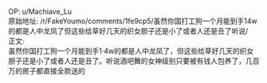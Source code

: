 
OP: u/Machiave_Lu  
原始地址: /r/FakeYoumo/comments/1fe9cp5/虽然你国打工狗一个月能到手14w的都是人中龙凤了但这些给草好几天的织女胆子还是小了或者人还是丑了听说/  
正文:  
虽然你国打工狗一个月能到手1·4w的都是人中龙凤了，但这些给草好几天的织女胆子还是小了或者人还是丑了。听说酒吧舞的女神级别只要被有钱人包养了，几百万的房子都直接全款送的  

